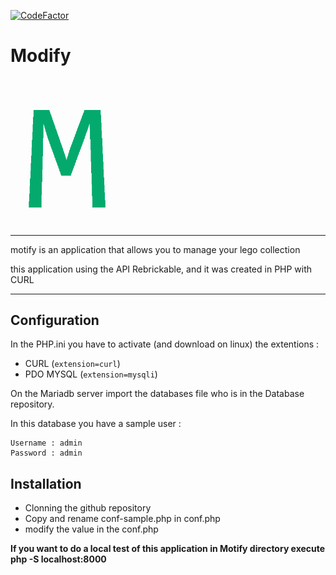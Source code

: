 [![CodeFactor](https://www.codefactor.io/repository/github/luidjyaubel/motify/badge/main)](https://www.codefactor.io/repository/github/luidjyaubel/motify/overview/main)
# Modify 

<img src=".//Assets/picture/motify.png" alt="drawing" style="width:200px;"/>

_________________________________


motify is an application that allows you to manage your lego collection

this application using the API Rebrickable, and it was created in PHP with CURL

_____
## Configuration

In the PHP.ini you have to activate (and download on linux) the extentions :

- CURL (`extension=curl`)
- PDO MYSQL (`extension=mysqli`)

On the Mariadb server import the databases file who is in the Database repository.

In this database you have a sample user :
```
Username : admin
Password : admin
```
## Installation

- Clonning the github repository
- Copy and rename conf-sample.php in conf.php
- modify the value in the conf.php

**If you want to do a local test of this application in Motify directory execute php -S localhost:8000**

